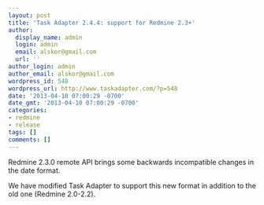```yaml
---
layout: post
title: 'Task Adapter 2.4.4: support for Redmine 2.3+'
author:
  display_name: admin
  login: admin
  email: alskor@gmail.com
  url: ''
author_login: admin
author_email: alskor@gmail.com
wordpress_id: 548
wordpress_url: http://www.taskadapter.com/?p=548
date: '2013-04-10 07:00:29 -0700'
date_gmt: '2013-04-10 07:00:29 -0700'
categories:
- redmine
- release
tags: []
comments: []
---
```

<p>Redmine 2.3.0 remote API brings some backwards incompatible changes in the date format.</p>
<p>We have modified Task Adapter to support this new format in addition to the old one (Redmine 2.0-2.2).</p>
<p>&nbsp;</p>
